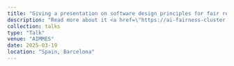 ```yaml
---
title: "Giving a presentation on software design principles for fair recruitment systems"
description: "Read more about it <a href=\"https://ai-fairness-cluster.zohobackstage.com/AIFairnessClusterConference2025#/?lang=en\">here</a>."
collection: talks
type: "Talk"
venue: "AIMMES"
date: 2025-03-19
location: "Spain, Barcelona"
---
```



 